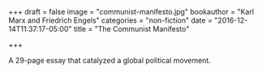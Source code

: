 +++
draft = false 
image = "communist-manifesto.jpg"
bookauthor = "Karl Marx and Friedrich Engels"
categories = "non-fiction"
date = "2016-12-14T11:37:17-05:00"
title = "The Communist Manifesto"

+++

A 29-page essay that catalyzed a global political movement.

